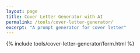 ```yaml
---
layout: page
title: Cover Letter Generator with AI
permalink: /tools/cover-letter-generator/
excerpt: "A prompt generator for cover letter"
---
```


{% include tools/cover-letter-generator/form.html %}
